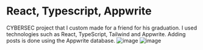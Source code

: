 # React, Typescript, Appwrite 
CYBERSEC project that I custom made for a friend for his graduation. I used technologies such as React, TypeScript, Tailwind and Appwrite. Adding posts is done using the Appwrite database.
![image](https://github.com/SanchezsX/CYBERSEC/assets/113286578/4c59adae-532e-4be2-8eb4-e32625781696)
![image](https://github.com/SanchezsX/CYBERSEC/assets/113286578/2bc09c29-cd31-4cac-acd3-cfc038655d24)

